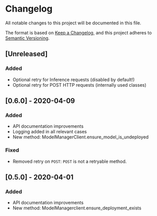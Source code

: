 # Changelog
All notable changes to this project will be documented in this file.

The format is based on [Keep a Changelog](https://keepachangelog.com/en/1.0.0/),
and this project adheres to [Semantic Versioning](https://semver.org/spec/v2.0.0.html).

## [Unreleased]

### Added

* Optional retry for Inference requests (disabled by default!)
* Optional retry for POST HTTP requests (internally used classes)

## [0.6.0] - 2020-04-09

### Added

* API documentation improvements
* Logging added in all relevant cases
* New method: ModelManagerClient.ensure_model_is_undeployed

### Fixed

* Removed retry on `POST`: `POST` is not a retryable method.

## [0.5.0] - 2020-04-01

### Added

* API documentation improvements
* New method: ModelManagerclient.ensure_deployment_exists
